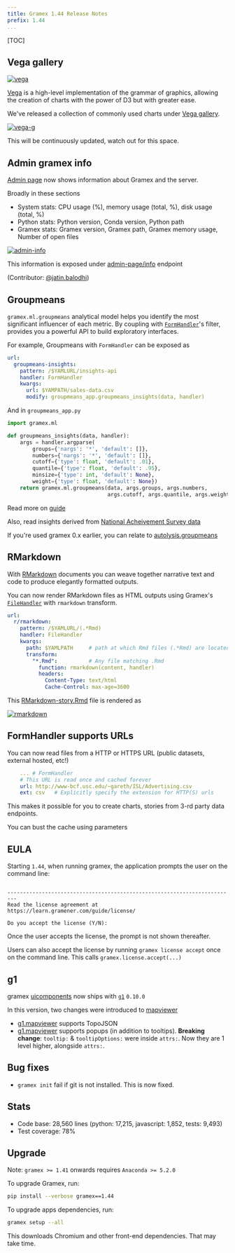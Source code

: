 ```yaml
---
title: Gramex 1.44 Release Notes
prefix: 1.44
...
```


[TOC]

## Vega gallery

[![vega](../../chart/assets/banner.png)](../../chart/gallery.html)

[Vega](../../chart) is a high-level implementation of the grammar of graphics, allowing the creation of charts with the power of D3 but with greater ease.

We've released a collection of commonly used charts under [Vega gallery](../../chart/gallery.html).

[![vega-g](vega-gallery.png)](../../chart/gallery.html)

This will be continuously updated, watch out for this space.

## Admin gramex info

[Admin page](../../admin/admin-kwargs/?tab=info) now shows information about Gramex and the server.

Broadly in these sections

- System stats: CPU usage (%), memory usage (total, %), disk usage (total, %)
- Python stats: Python version, Conda version, Python path
- Gramex stats: Gramex version, Gramex path, Gramex memory usage, Number of open files

[![admin-info](admin-info.png)](../../admin/admin-kwargs/?tab=info)

This information is exposed under [admin-page/info](../../admin/admin-kwargs/info) endpoint

(Contributor: [@jatin.balodhi](https://code.gramener.com/jatin.balodhi))

## Groupmeans

`gramex.ml.groupmeans` analytical model helps you identify the most significant influencer of each metric.
By coupling with [`FormHandler`](../../formahanhdler/)'s filter, provides you a powerful API to build exploratory interfaces.

For example, Groupmeans with `FormHandler` can be exposed as

```yaml
url:
  groupmeans-insights:
    pattern: /$YAMLURL/insights-api
    handler: FormHandler
    kwargs:
      url: $YAMPATH/sales-data.csv
      modify: groupmeans_app.groupmeans_insights(data, handler)
```

And in `groupmeans_app.py`

```python
import gramex.ml

def groupmeans_insights(data, handler):
    args = handler.argparse(
        groups={'nargs': '*', 'default': []},
        numbers={'nargs': '*', 'default': []},
        cutoff={'type': float, 'default': .01},
        quantile={'type': float, 'default': .95},
        minsize={'type': int, 'default': None},
        weight={'type': float, 'default': None})
    return gramex.ml.groupmeans(data, args.groups, args.numbers,
                                args.cutoff, args.quantile, args.weight)
```

Read more on [guide](../../modelhandler/#groupmeans)

Also, read insights derived from [National Acheivement Survey data](../../groupmeans/)

If you're used gramex 0.x earlier, you can relate to [autolysis.groupmeans](https://learn.gramener.com/docs/groupmeans.html.html)

## RMarkdown

With [RMarkdown](../../r#rmarkdown) documents you can weave together narrative text and code to produce elegantly formatted outputs. 

You can now render RMarkdown files as HTML outputs using Gramex's [`FileHandler`](../../filehandler/) with `rmarkdown` transform.

```yaml
url:
  r/rmarkdown:
    pattern: /$YAMLURL/(.*Rmd)
    handler: FileHandler
    kwargs:
      path: $YAMLPATH     # path at which Rmd files (.*Rmd) are located
      transform:
        "*.Rmd":          # Any file matching .Rmd
          function: rmarkdown(content, handler)
          headers:
            Content-Type: text/html
            Cache-Control: max-age=3600
```

This [RMarkdown-story.Rmd](https://code.gramener.com/cto/gramex/blob/dev/gramex/apps/guide/r/RMarkdown-story.Rmd) file is rendered as

[![rmarkdown](https://code.gramener.com/cto/gramex/uploads/bdba79584e703698113ba49d3e4d5312/image.png)](../../r/RMarkdown-story.Rmd)

## FormHandler supports URLs

You can now read files from a HTTP or HTTPS URL (public datasets, external hosted, etc!)

```yaml
    ... # FormHandler
    # This URL is read once and cached forever
    url: http://www-bcf.usc.edu/~gareth/ISL/Advertising.csv
    ext: csv   # Explicitly specify the extension for HTTP(S) urls
```

This makes it possible for you to create charts, stories from 3-rd party data endpoints.

You can bust the cache using parameters

## EULA

Starting `1.44`, when running gramex, the application prompts the user on the command line:

```

-------------------------------------------------------------------------
Read the license agreement at https://learn.gramener.com/guide/license/

Do you accept the license (Y/N):
```

Once the user accepts the license, the prompt is not shown thereafter.

Users can also accept the license by running `gramex license accept` once on the command line. This calls `gramex.license.accept(...)`

## g1

gramex [uicomponents](../../uicomponents) now ships with [`g1`](https://code.gramener.com/cto/g1) `0.10.0`

In this version, two changes were introduced to [mapviewer](../../mapviewer/)

- [g1.mapviewer](https://code.gramener.com/cto/g1#g1-mapviewer) supports TopoJSON
- [g1.mapviewer](https://code.gramener.com/cto/g1#g1-mapviewer) supports popups (in addition to tooltips).
  **Breaking change**: `tooltip:` & `tooltipOptions:` were inside `attrs:`.
  Now they are 1 level higher, alongside `attrs:`.

## Bug fixes

- `gramex init` fail if git is not installed. This is now fixed.

## Stats

- Code base: 28,560 lines (python: 17,215, javascript: 1,852, tests: 9,493)
- Test coverage: 78%

## Upgrade

Note: `gramex >= 1.41` onwards requires `Anaconda >= 5.2.0`

To upgrade Gramex, run:

```bash
pip install --verbose gramex==1.44
```

To upgrade apps dependencies, run:

```bash
gramex setup --all
```

This downloads Chromium and other front-end dependencies. That may take time.
